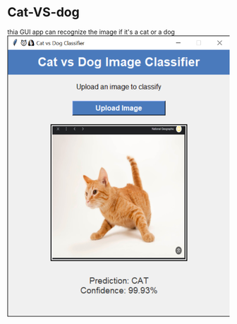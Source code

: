# Cat-VS-dog
thia GUI app can recognize the image if it's a cat or a dog
![Cat-VS-dog](App_screenshot.png)
